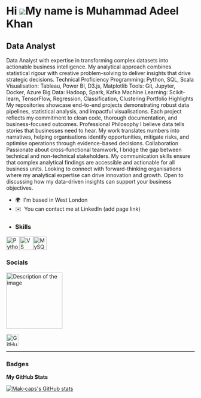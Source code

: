 Hi ![](https://user-images.githubusercontent.com/18350557/176309783-0785949b-9127-417c-8b55-ab5a4333674e.gif)My name is Muhammad Adeel Khan
===========================================================================================================================================

Data Analyst
------------

Data Analyst with expertise in transforming complex datasets into actionable business intelligence. My analytical approach combines statistical rigour with creative problem-solving to deliver insights that drive strategic decisions. Technical Proficiency Programming: Python, SQL, Scala Visualisation: Tableau, Power BI, D3.js, Matplotlib Tools: Git, Jupyter, Docker, Azure Big Data: Hadoop, Spark, Kafka Machine Learning: Scikit-learn, TensorFlow, Regression, Classification, Clustering Portfolio Highlights My repositories showcase end-to-end projects demonstrating robust data pipelines, statistical analysis, and impactful visualisations. Each project reflects my commitment to clean code, thorough documentation, and business-focused outcomes. Professional Philosophy I believe data tells stories that businesses need to hear. My work translates numbers into narratives, helping organisations identify opportunities, mitigate risks, and optimise operations through evidence-based decisions. Collaboration Passionate about cross-functional teamwork, I bridge the gap between technical and non-technical stakeholders. My communication skills ensure that complex analytical findings are accessible and actionable for all business units. Looking to connect with forward-thinking organisations where my analytical expertise can drive innovation and growth. Open to discussing how my data-driven insights can support your business objectives.

*   🌍  I'm based in West London
*   ✉️  You can contact me at LinkedIn (add page link)
*   ### Skills 
<p align="left">
<a href="https://www.python.org/" target="_blank" rel="noreferrer"><img src="https://raw.githubusercontent.com/danielcranney/readme-generator/main/public/icons/skills/python-colored.svg" width="36" height="36" alt="Python" /></a><a href="https://code.visualstudio.com/" target="_blank" rel="noreferrer"><img src="https://raw.githubusercontent.com/danielcranney/readme-generator/main/public/icons/skills/visualstudiocode.svg" width="36" height="36" alt="VS Code" /></a><a href="https://www.mysql.com/" target="_blank" rel="noreferrer"><img src="https://raw.githubusercontent.com/danielcranney/readme-generator/main/public/icons/skills/mysql-colored.svg" width="36" height="36" alt="MySQL" /></a>
                    </p>
                    
### Socials

<img src="include linked ui" alt="Description of the image" width="150" height="150">

<p align="left">
  <a href="https://www.github.com/Mak-caps" target="_blank" rel="noreferrer">
    <picture>
      <source media="(prefers-color-scheme: dark)" srcset="https://raw.githubusercontent.com/danielcranney/readme-generator/main/public/icons/socials/github-dark.svg" />
      <source media="(prefers-color-scheme: light)" srcset="https://raw.githubusercontent.com/danielcranney/readme-generator/main/public/icons/socials/github.svg" />
      <img src="https://raw.githubusercontent.com/danielcranney/readme-generator/main/public/icons/socials/github.svg" width="32" height="32" alt="GitHub" />
    </picture>
  </a>
</p>

---

### Badges  

<b>My GitHub Stats</b>

<a href="http://www.github.com/Mak-caps" target="_blank">
  <img src="https://github-readme-stats.vercel.app/api?username=Mak-caps&show_icons=true&count_private=true&title_color=0891b2&text_color=ffffff&icon_color=0891b2&bg_color=1c1917&hide_border=true" alt="Mak-caps's GitHub stats" />
</a>

